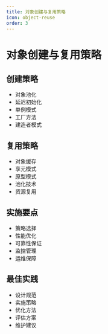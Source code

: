 ```yaml
---
title: 对象创建与复用策略
icon: object-reuse
order: 3
---
```


# 对象创建与复用策略

## 创建策略
- 对象池化
- 延迟初始化
- 单例模式
- 工厂方法
- 建造者模式

## 复用策略
- 对象缓存
- 享元模式
- 原型模式
- 池化技术
- 资源复用

## 实施要点
- 策略选择
- 性能优化
- 可靠性保证
- 监控管理
- 运维保障

## 最佳实践
- 设计规范
- 实施策略
- 优化方法
- 评估方案
- 维护建议
